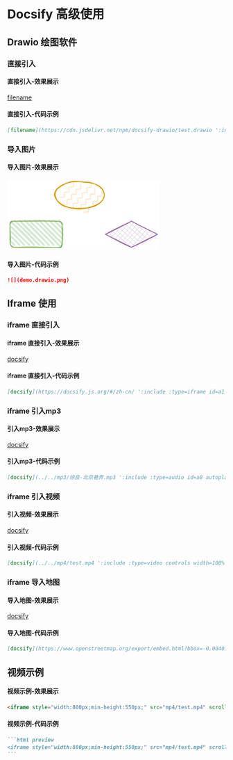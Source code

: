 # Docsify 高级使用

## Drawio 绘图软件

### 直接引入

<!-- tabs:start -->

#### **直接引入-效果展示**

[filename](../../img/drawio/test.drawio ':include :type=code')

#### **直接引入-代码示例**

````markdown
[filename](https://cdn.jsdelivr.net/npm/docsify-drawio/test.drawio ':include :type=code')
````

<!-- tabs:end -->

### 导入图片

<!-- tabs:start -->

#### **导入图片-效果展示**

![](../../img/drawio/demo.drawio.png)

#### **导入图片-代码示例**

````markdown
![](demo.drawio.png)
````

<!-- tabs:end -->

## Iframe 使用

### iframe 直接引入

<!-- tabs:start -->

#### **iframe 直接引入-效果展示**

[docsify](../../img/drawio/demo.drawio.png ':include :type=iframe id=a1 width=100% height=400px')

#### **iframe 直接引入-代码示例**

````markdown
[docsify](https://docsify.js.org/#/zh-cn/ ':include :type=iframe id=a1 width=100% height=400px')
````

<!-- tabs:end -->

### iframe 引入mp3

<!-- tabs:start -->

#### **引入mp3-效果展示**

[docsify](../../mp3/徐良-北京巷弄.mp3 ':include :type=audio id=a8 autoplay controls width=100% height=400px')

#### **引入mp3-代码示例**

````markdown
[docsify](../../mp3/徐良-北京巷弄.mp3 ':include :type=audio id=a8 autoplay controls width=100% height=400px')
````

<!-- tabs:end -->

### iframe 引入视频

<!-- tabs:start -->

#### **引入视频-效果展示**

[docsify](../../mp4/test.mp4 ':include :type=video controls width=100% height=520px')

#### **引入视频-代码示例**

````markdown
[docsify](../../mp4/test.mp4 ':include :type=video controls width=100% height=520px')
````

<!-- tabs:end -->

### iframe 导入地图

<!-- tabs:start -->

#### **导入地图-效果展示**

[docsify](https://www.openstreetmap.org/export/embed.html?bbox=-0.004017949104309083%2C51.47612752641776%2C0.00030577182769775396%2C51.478569861898606&layer=mapnik ':include :type=map width=100% height=600px')

#### **导入地图-代码示例**

````markdown
[docsify](https://www.openstreetmap.org/export/embed.html?bbox=-0.004017949104309083%2C51.47612752641776%2C0.00030577182769775396%2C51.478569861898606&layer=mapnik ':include :type=map width=100% height=600px')
````

<!-- tabs:end -->

## 视频示例

<!-- tabs:start -->

#### **视频示例-效果展示**

```html preview
<iframe style="width:800px;min-height:550px;" src="mp4/test.mp4" scrolling="no" border="0" frameborder="no" framespacing="0" allowfullscreen="true"> </iframe>
```

#### **视频示例-代码示例**

````markdown
```html preview
<iframe style="width:800px;min-height:550px;" src="mp4/test.mp4" scrolling="no" border="0" frameborder="no" framespacing="0" allowfullscreen="true"> </iframe>
```
````

<!-- tabs:end -->